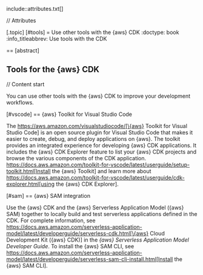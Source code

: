include::attributes.txt[]

// Attributes

[.topic]
[#tools]
= Use other tools with the \{aws} CDK
:doctype: book
:info_titleabbrev: Use tools with the CDK

== [abstract]

Tools for the \{aws} CDK
--

// Content start

You can use other tools with the \{aws} CDK to improve your development workflows.

[#vscode]
== \{aws} Toolkit for Visual Studio Code

The  https://aws.amazon.com/visualstudiocode/[\{aws} Toolkit for Visual Studio Code] is an open source plugin for Visual Studio Code that makes it easier to create, debug, and deploy applications on \{aws}. The toolkit provides an integrated experience for developing \{aws} CDK applications. It includes the \{aws} CDK Explorer feature to list your \{aws} CDK projects and browse the various components of the CDK application. https://docs.aws.amazon.com/toolkit-for-vscode/latest/userguide/setup-toolkit.html[Install the \{aws} Toolkit] and learn more about https://docs.aws.amazon.com/toolkit-for-vscode/latest/userguide/cdk-explorer.html[using the \{aws} CDK Explorer].

[#sam]
== \{aws} SAM integration

Use the \{aws} CDK and the \{aws} Serverless Application Model (\{aws} SAM) together to locally build and test serverless applications defined in the CDK. For complete information, see  https://docs.aws.amazon.com/serverless-application-model/latest/developerguide/serverless-cdk.html[\{aws} Cloud Development Kit (\{aws} CDK)] in the _\{aws} Serverless Application Model Developer Guide_. To install the \{aws} SAM CLI, see  https://docs.aws.amazon.com/serverless-application-model/latest/developerguide/serverless-sam-cli-install.html[Install the \{aws} SAM CLI].
